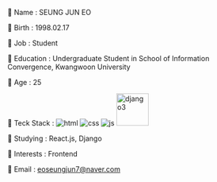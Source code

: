 💬 Name : SEUNG JUN EO

💬 Birth : 1998.02.17

💬 Job : Student

💬 Education : Undergraduate Student in School of Information Convergence, Kwangwoon University

💬 Age : 25

💬 Teck Stack : ![html](https://user-images.githubusercontent.com/39702832/155942045-be47b14d-25c5-4380-b49f-1cdef9f28c2f.svg) ![css](https://user-images.githubusercontent.com/39702832/155942082-40a4fe96-8de6-42f6-8a03-8fc38d1310c0.svg) ![js](https://user-images.githubusercontent.com/39702832/155941932-6cbb3158-5822-40db-8b30-1dd44afa8dbd.svg) <img width="65" alt="django3" src="https://user-images.githubusercontent.com/39702832/155944291-cb6a1d92-98bb-4dc2-a480-108d0e0c3bfc.png">

💬 Studying : React.js, Django

💬 Interests : Frontend

💬 Email : eoseungjun7@naver.com
